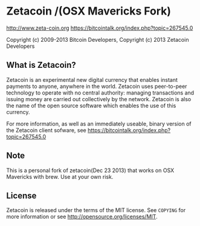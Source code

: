 Zetacoin /(OSX Mavericks Fork)
=================================

http://www.zeta-coin.org
https://bitcointalk.org/index.php?topic=267545.0

Copyright (c) 2009-2013 Bitcoin Developers,
Copyright (c) 2013 Zetacoin Developers

What is Zetacoin?
----------------

Zetacoin is an experimental new digital currency that enables instant payments to
anyone, anywhere in the world. Zetacoin uses peer-to-peer technology to operate
with no central authority: managing transactions and issuing money are carried
out collectively by the network. Zetacoin is also the name of the open source
software which enables the use of this currency.

For more information, as well as an immediately useable, binary version of
the Zetacoin client sofware, see https://bitcointalk.org/index.php?topic=267545.0

Note
-------

This is a personal fork of zetacoin(Dec 23 2013) that works on OSX Mavericks with brew. Use at your own risk.

License
-------

Zetacoin is released under the terms of the MIT license. See `COPYING` for more
information or see http://opensource.org/licenses/MIT.
